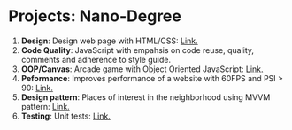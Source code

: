 # Projects: Nano-Degree

1. **Design**: Design web page with HTML/CSS: [Link.](http://mohammedkhadar.github.io/udacity-nanodegree/p1/)
2. **Code Quality**: JavaScript with empahsis on code reuse, quality, comments and adherence to style guide.
3. **OOP/Canvas**: Arcade game with Object Oriented JavaScript: [Link.](http://mohammedkhadar.github.io/udacity-nanodegree/udacity-nanodegree/p3/)
4. **Peformance**: Improves performance of a website with 60FPS and PSI > 90: [Link.](http://mohammedkhadar.github.io/udacity-nanodegree/p4/)
5. **Design pattern**: Places of interest in the neighborhood using MVVM pattern: [Link.](http://mohammedkhadar.github.io/udacity-nanodegree/p5/)
6. **Testing**: Unit tests: [Link.](http://mohammedkhadar.github.io/udacity-nanodegree/p6/)
